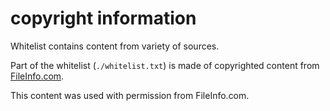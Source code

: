 # copyright information

Whitelist contains content from variety of sources.

Part of the whitelist (`./whitelist.txt`) is made of copyrighted content from [FileInfo.com](https://fileinfo.com/filetypes/common).

This content was used with permission from FileInfo.com.